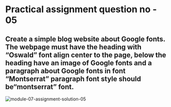 # Practical assignment question no - 05

## Create a simple blog website about Google fonts. The webpage must have the heading with “Oswald” font align center to the page, below the heading have an image of Google fonts and a paragraph about Google fonts in font “Montserrat” paragraph font style should be“montserrat” font.

![module-07-assignment-solution-05](https://drive.google.com/uc?export=view&id=1DKmZ4UUvFE0yK81uEsBlP_IB2-Bdsbem)
